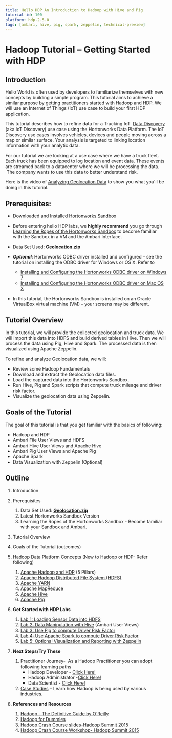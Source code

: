 ```yaml
---
title: Hello HDP An Introduction to Hadoop with Hive and Pig
tutorial-id: 100
platform: hdp-2.5.0
tags: [ambari, hive, pig, spark, zeppelin, technical-preview]
---
```


# Hadoop Tutorial – Getting Started with HDP

## Introduction

Hello World is often used by developers to familiarize themselves with new concepts by building a simple program. This tutorial aims to achieve a similar purpose by getting practitioners started with Hadoop and HDP. We will use an Internet of Things (IoT) use case to build your first HDP application.

This tutorial describes how to refine data for a Trucking IoT  [Data Discovery](http://hortonworks.com/solutions/advanced-analytic-apps/#data-discovery) (aka IoT Discovery) use case using the Hortonworks Data Platform. The IoT Discovery use cases involves vehicles, devices and people moving across a map or similar surface. Your analysis is targeted to linking location information with your analytic data.

For our tutorial we are looking at a use case where we have a truck fleet. Each truck has been equipped to log location and event data. These events are streamed back to a datacenter where we will be processing the data.  The company wants to use this data to better understand risk.

Here is the video of [Analyzing Geolocation Data](http://youtu.be/n8fdYHoEEAM) to show you what you'll be doing in this tutorial.

## Prerequisites:

*  Downloaded and Installed [Hortonworks Sandbox](http://hortonworks.com/downloads/#sandbox)
*  Before entering hello HDP labs, we **highly recommend** you go through [Learning the Ropes of the Hortonworks Sandbox](http://hortonworks.com/hadoop-tutorial/learning-the-ropes-of-the-hortonworks-sandbox/) to become familiar with the Sandbox in a VM and the Ambari Interface.

*   Data Set Used: [**Geolocation.zip**](https://app.box.com/HadoopCrashCourseData)
*   ***Optional***: Hortonworks ODBC driver installed and configured – see the tutorial on installing the ODBC driver for Windows or OS X. Refer to
    *   [Installing and Configuring the Hortonworks ODBC driver on Windows 7](http://hortonworks.com/hadoop-tutorial/how-to-install-and-configure-the-hortonworks-odbc-driver-on-windows-7/)
    *   [Installing and Configuring the Hortonworks ODBC driver on Mac OS X](http://hortonworks.com/hadoop-tutorial/how-to-install-and-configure-the-hortonworks-odbc-driver-on-mac-os-x/)

*  In this tutorial, the Hortonworks Sandbox is installed on an Oracle VirtualBox virtual machine (VM) – your screens may be different.

## Tutorial Overview

In this tutorial, we will provide the collected geolocation and truck data. We will import this data into HDFS and build derived tables in Hive. Then we will process the data using Pig, Hive and Spark. The processed data is then visualized using Apache Zeppelin.

To refine and analyze Geolocation data, we will:

*   Review some Hadoop Fundamentals
*   Download and extract the Geolocation data files.
*   Load the captured data into the Hortonworks Sandbox.
*   Run Hive, Pig and Spark scripts that compute truck mileage and driver risk factor.
*   Visualize the geolocation data using Zeppelin.

## Goals of the Tutorial

The goal of this tutorial is that you get familiar with the basics of following:

*   Hadoop and HDP
*   Ambari File User Views and HDFS
*   Ambari Hive User Views and Apache Hive
*   Ambari Pig User Views and Apache Pig
*   Apache Spark
*   Data Visualization with Zeppelin (Optional)

## Outline

1.  Introduction
2.  Prerequisites
    1.  Data Set Used: [**Geolocation.zip**](https://app.box.com/HadoopCrashCourseData)
    2.  Latest Hortonworks Sandbox Version
    3.  Learning the Ropes of the Hortonworks Sandbox - Become familiar with your Sandbox and Ambari.
3.  Tutorial Overview
4.  Goals of the Tutorial (outcomes)
5.  Hadoop Data Platform Concepts (New to Hadoop or HDP- Refer following)
    1.  [Apache Hadoop and HDP](https://github.com/hortonworks/tutorials/blob/hdp-2.5/tutorials/hortonworks/hello-hdp-an-introduction-to-hadoop/hello-hdp-section-2.md) (5 Pillars)
    2.  [Apache Hadoop Distributed File System (HDFS)](http://hortonworks.com/hadoop/hdfs/)
    3.  [Apache YARN](http://hortonworks.com/hadoop/yarn/)
    4.  [Apache MapReduce](http://hortonworks.com/hadoop/mapreduce/)
    5.  [Apache Hive](http://hortonworks.com/hadoop/hive/)
    6.  [Apache Pig](http://hortonworks.com/hadoop/pig/)
6.  **Get Started with HDP Labs**

    1.  [Lab 1: Loading Sensor Data into HDFS](https://github.com/hortonworks/tutorials/blob/hdp-2.5/tutorials/hortonworks/hello-hdp-an-introduction-to-hadoop/hello-hdp-section-3.md)
    2.  [Lab 2: Data Manipulation with Hive](https://github.com/hortonworks/tutorials/blob/hdp-2.5/tutorials/hortonworks/hello-hdp-an-introduction-to-hadoop/hello-hdp-section-4.md) (Ambari User Views)
    3.  [Lab 3: Use Pig to compute Driver Risk Factor](https://github.com/hortonworks/tutorials/blob/hdp-2.5/tutorials/hortonworks/hello-hdp-an-introduction-to-hadoop/hello-hdp-section-5.md)
    4.  [Lab 4: Use Apache Spark to compute Driver Risk Factor](https://github.com/hortonworks/tutorials/blob/hdp-2.5/tutorials/hortonworks/hello-hdp-an-introduction-to-hadoop/hello-hdp-section-6.md)
    5.  [Lab 5: Optional Visualization and Reporting with Zeppelin](https://github.com/hortonworks/tutorials/blob/hdp-2.5/tutorials/hortonworks/hello-hdp-an-introduction-to-hadoop/hello-hdp-section-8.md)

7.  **Next Steps/Try These**
    1.  Practitioner Journey-  As a Hadoop Practitioner you can adopt following learning paths
        *   Hadoop Developer - [Click Here!](http://hortonworks.com/products/hortonworks-sandbox/#tuts-developers)
        *   Hadoop Administrator -[Click Here!](http://hortonworks.com/products/hortonworks-sandbox/#tuts-admins)
        *   Data Scientist - [Click Here!](http://hortonworks.com/products/hortonworks-sandbox/#tuts-analysts)
    2.  [Case Studies](http://hortonworks.com/industry/) – Learn how Hadoop is being used by various industries.
8.  **References and Resources**
    1.  [Hadoop - The Definitive Guide by O`Reilly](http://www.amazon.com/Hadoop-Definitive-Guide-Tom-White/dp/1491901632/ref=dp_ob_image_bk)
    2.  [Hadoop for Dummies](http://www.amazon.com/Hadoop-Dummies-Dirk-deRoos/dp/1118607554/ref=sr_1_1?s=books&ie=UTF8&qid=1456105405&sr=1-1&keywords=hadoop+dummies)
    3.  [Hadoop Crash Course slides-Hadoop Summit 2015](http://www.slideshare.net/Hadoop_Summit/hadoop-crash-course-workshop-at-hadoop-summit)
    4.  [Hadoop Crash Course Workshop- Hadoop Summit 2015](https://www.youtube.com/watch?v=R-va7pZg7HM)
